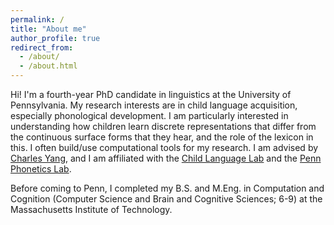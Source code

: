 ```yaml
---
permalink: /
title: "About me"
author_profile: true
redirect_from: 
  - /about/
  - /about.html
---
```

Hi! I'm a fourth-year PhD candidate in linguistics at the University of Pennsylvania. 
My research interests are in child language acquisition, especially phonological development. 
I am particularly interested in understanding how children learn discrete representations that differ from the continuous surface forms that they hear, and the role of the lexicon in this. 
I often build/use computational tools for my research.
I am advised by <a href="https://www.ling.upenn.edu/~ycharles/">Charles Yang</a>, and I am affiliated with the <a href="https://www.childlanglab.com/">Child Language Lab</a> and the <a href="https://web.sas.upenn.edu/phonetics-lab/">Penn Phonetics Lab<a/>.

Before coming to Penn, I completed my B.S. and M.Eng. in Computation and Cognition (Computer Science and Brain and Cognitive Sciences; 6-9) at the Massachusetts Institute of Technology. 